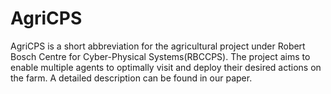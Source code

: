 # AgriCPS
AgriCPS is a short abbreviation for the agricultural project under Robert Bosch Centre for Cyber-Physical Systems(RBCCPS). The project aims to enable multiple agents to optimally visit and deploy their desired actions on the farm. A detailed description can be found in our paper.
